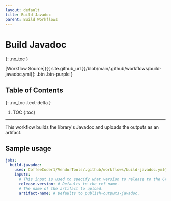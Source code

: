 ```yaml
---
layout: default
title: Build Javadoc
parent: Build Workflows
---
```


# Build Javadoc
{: .no_toc }

[Workflow Source]({{ site.github_url }}/blob/main/.github/workflows/build-javadoc.yml){: .btn .btn-purple }

## Table of Contents
{: .no_toc .text-delta }

1. TOC
{:toc}

---

This workflow builds the library's Javadoc and uploads the outputs as an artifact.

## Sample usage

```yml
jobs:
  build-javadoc:
    uses: CoffeeCoder1/VendorTools/.github/workflows/build-javadoc.yml@2025.0.3
    inputs:
      # This input is used to specify what version to release to the Gradle plugin.
      release-version: # Defaults to the ref name.
      # The name of the artifact to upload.
      artifact-name: # Defaults to publish-outputs-javadoc.
```
